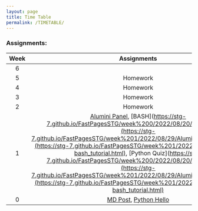 ```yaml
---
layout: page
title: Time Table
permalink: /TIMETABLE/
---
```


### Assignments:

| Week | Assignments |     
|:----:|   :----:    |   
| 6    |            |
| 5    | Homework  | 
| 4    | Homework  |
| 3    | Homework  |
| 2    | Homework  | 
| 1    | [Alumini Panel](https://stg-7.github.io/FastPagesSTG/week%201/2022/08/29/AluminiPanelNotes.html), [BASH](https://stg-7.github.io/FastPagesSTG/week%200/2022/08/20/FirstMD.html](https://stg-7.github.io/FastPagesSTG/week%201/2022/08/29/AluminiPanelNotes.html](https://stg-7.github.io/FastPagesSTG/week%201/2022/08/24/Shaurya-bash_tutorial.html), [Python Quiz](https://stg-7.github.io/FastPagesSTG/week%200/2022/08/20/FirstMD.html](https://stg-7.github.io/FastPagesSTG/week%201/2022/08/29/AluminiPanelNotes.html](https://stg-7.github.io/FastPagesSTG/week%201/2022/08/24/Shaurya-bash_tutorial.html)   | 
| 0    | [MD Post](https://stg-7.github.io/FastPagesSTG/week%200/2022/08/20/FirstMD.html),  [Python Hello](https://stg-7.github.io/FastPagesSTG/week%200/2022/08/20/FirstJN.html)  | 
